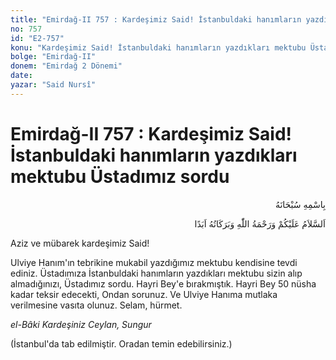 ```yaml
---
title: "Emirdağ-II 757 : Kardeşimiz Said! İstanbuldaki hanımların yazdıkları mektubu Üstadımız sordu"
no: 757
id: "E2-757"
konu: "Kardeşimiz Said! İstanbuldaki hanımların yazdıkları mektubu Üstadımız sordu"
bolge: "Emirdağ-II"
donem: "Emirdağ 2 Dönemi"
date: 
yazar: "Said Nursî"
---
```


# Emirdağ-II 757 : Kardeşimiz Said! İstanbuldaki hanımların yazdıkları mektubu Üstadımız sordu

<p class="arabic" dir="rtl" title="Meal: “Her türlü noksan sıfatlardan yüce olan Allah’ın adıyla.”">بِاسْمِهِ سُبْحَانَهُ</p>

<p class="arabic" dir="rtl" title="Meal: “Allah’ın selâmı, rahmeti ve bereketleri, ebedî olarak üzerinize olsun.”">اَلسَّلاَمُ عَلَيْكُمْ وَرَحْمَةُ اللّٰهِ وَبَرَكَاتُهُ اَبَدًا</p>

Aziz ve mübarek kardeşimiz Said!

Ulviye Hanım'ın tebrikine mukabil yazdığımız mektubu kendisine tevdi ediniz. Üstadımıza İstanbuldaki hanımların yazdıkları mektubu sizin alıp almadığınızı, Üstadımız sordu. Hayri Bey'e bırakmıştık. Hayri Bey 50 nüsha kadar teksir edecekti, Ondan sorunuz. Ve Ulviye Hanıma mutlaka verilmesine vasıta olunuz. Selam, hürmet.

*el-Bâki*
*Kardeşiniz*
*Ceylan, Sungur*

(İstanbul'da tab edilmiştir. Oradan temin edebilirsiniz.)
